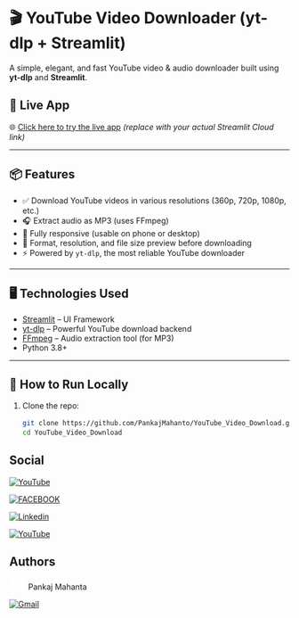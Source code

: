 # 🎬 YouTube Video Downloader (yt-dlp + Streamlit)

A simple, elegant, and fast YouTube video & audio downloader built using **yt-dlp** and **Streamlit**.

## 🔗 Live App
🌐 [Click here to try the live app](https://share.streamlit.io/PankajMahanto/YouTube_Video_Download/main/yt_app.py) *(replace with your actual Streamlit Cloud link)*

---

## 📦 Features

- ✅ Download YouTube videos in various resolutions (360p, 720p, 1080p, etc.)
- 🎧 Extract audio as MP3 (uses FFmpeg)
- 📱 Fully responsive (usable on phone or desktop)
- 🧠 Format, resolution, and file size preview before downloading
- ⚡ Powered by `yt-dlp`, the most reliable YouTube downloader

---

## 🖥 Technologies Used

- [Streamlit](https://streamlit.io/) – UI Framework
- [yt-dlp](https://github.com/yt-dlp/yt-dlp) – Powerful YouTube download backend
- [FFmpeg](https://ffmpeg.org/) – Audio extraction tool (for MP3)
- Python 3.8+

---

## 🚀 How to Run Locally

1. Clone the repo:
   ```bash
   git clone https://github.com/PankajMahanto/YouTube_Video_Download.git
   cd YouTube_Video_Download
   ```

## Social

[![YouTube](https://img.shields.io/badge/YouTube-red?style=for-the-badge&logo=youtube&logoColor=white)](https://www.youtube.com/@pan78mtricks)

[![FACEBOOK](https://img.shields.io/badge/Facebook-Connect-brightgreen?style=for-the-badge&labelColor=black&logo=facebook)](https://www.facebook.com/pankaj.mahanto.78)

[![Linkedin](https://img.shields.io/badge/LinkedIn-0077B5?style=for-the-badge&logo=linkedin&logoColor=white)](linkedin.com/in/pankaj-mahanto78/)

[![YouTube](https://img.shields.io/badge/Twitter-1DA1F2?style=for-the-badge&logo=twitter&logoColor=white)](https://x.com/mahanto_pankaj?t=uSysV9y-QMHIzqo-PIL3sA&s=08)



## Authors

[![Github](<github (1).png>)](https://www.github.com/pankaj-arya) Pankaj Mahanta

[![Gmail](https://img.shields.io/badge/just%20the%20message-8A2BE2)](https://www.google.com/gmail)


